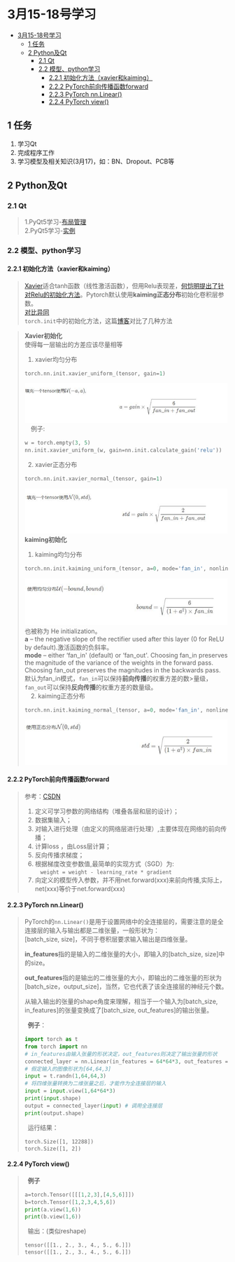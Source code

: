 # 3月15-18号学习
<!-- TOC -->

- [3月15-18号学习](#3月15-18号学习)
    - [1 任务](#1-任务)
    - [2 Python及Qt](#2-python及qt)
        - [2.1 Qt](#21-qt)
        - [2.2 模型、python学习](#22-模型python学习)
            - [2.2.1 初始化方法（xavier和kaiming）](#221-初始化方法xavier和kaiming)
            - [2.2.2 PyTorch前向传播函数forward](#222-pytorch前向传播函数forward)
            - [2.2.3 PyTorch nn.Linear()](#223-pytorch-nnlinear)
            - [2.2.4 PyTorch view()](#224-pytorch-view)

<!-- /TOC -->
## 1 任务
1. 学习Qt
2. 完成程序工作
3. 学习模型及相关知识(3月17)，如：BN、Dropout、PCB等

## 2 Python及Qt
### 2.1 Qt
>1.PyQt5学习-[布局管理](https://www.jianshu.com/p/3832eb48f3d5)   
>2.PyQt5学习-[实例](https://www.jianshu.com/p/61cb5ed4548f)   
### 2.2 模型、python学习
#### 2.2.1 初始化方法（xavier和kaiming）
>[Xavier](https://www.cnblogs.com/hejunlin1992/p/8723816.html)适合tanh函数（线性激活函数），但用Relu表现差，[何恺明提出了针对Relu的初始化方法](https://www.jb51.net/article/167914.htm)。Pytorch默认使用**kaiming正态分布**初始化卷积层参数。   
[对比异同](https://blog.csdn.net/xxy0118/article/details/84333635)   
``torch.init``中的初始化方法，这篇[博客](https://blog.csdn.net/dss_dssssd/article/details/83959474)对比了几种方法

>**Xavier初始化**  
>使得每一层输出的方差应该尽量相等
>1. xavier均匀分布
>```python
>torch.nn.init.xavier_uniform_(tensor, gain=1)
>```   
>![xavier1](https://raw.githubusercontent.com/CCA8290/Pic_save/master/200317/xavier_uniform.jpg)  
>&emsp;例子:
>```python
>w = torch.empty(3, 5)
>nn.init.xavier_uniform_(w, gain=nn.init.calculate_gain('relu'))
>```
>2. xavier正态分布
>```python
>torch.nn.init.xavier_normal_(tensor, gain=1)
>```   
>![xavier2](https://raw.githubusercontent.com/CCA8290/Pic_save/master/200317/xavier_normal.jpg) 
>**kaiming初始化**           
>1. kaiming均匀分布
>```python
>torch.nn.init.kaiming_uniform_(tensor, a=0, mode='fan_in', nonlinearity='leaky_relu')
>```
>![he1](https://raw.githubusercontent.com/CCA8290/Pic_save/master/200317/he_uniform.jpg)     
>也被称为 He initialization。   
>**a** – the negative slope of the rectifier used after this layer (0 for ReLU by default).激活函数的负斜率。   
>**mode** – either ‘fan_in' (default) or ‘fan_out'. Choosing fan_in preserves the magnitude of the variance of the weights in the forward pass. Choosing fan_out preserves the magnitudes in the backwards pass.        
>默认为fan_in模式，``fan_in``可以保持**前向传播**的权重方差的数>量级，``fan_out``可以保持**反向传播**的权重方差的数量级。           
>&emsp;2. kaiming正态分布
>```python
>torch.nn.init.kaiming_normal_(tensor, a=0, mode='fan_in', nonlinearity='leaky_relu')
>```
>![he2](https://raw.githubusercontent.com/CCA8290/Pic_save/master/200317/he_normal.jpg)   
#### 2.2.2 PyTorch前向传播函数forward
>参考：[CSDN](https://blog.csdn.net/u011501388/article/details/84062483)
>1. 定义可学习参数的网络结构（堆叠各层和层的设计）；
>2. 数据集输入；
>3. 对输入进行处理（由定义的网络层进行处理）,主要体现在网络的前向传播；
>4. 计算loss ，由Loss层计算；
>5. 反向传播求梯度；
>6. 根据梯度改变参数值,最简单的实现方式（SGD）为:   
   ``weight = weight - learning_rate * gradient``
>7. 向定义的模型传入参数，并不用net.forward(xxx)来前向传播,实际上，net(xxx)等价于net.forward(xxx)
#### 2.2.3 PyTorch nn.Linear()
>PyTorch的``nn.Linear()``是用于设置网络中的全连接层的，需要注意的是全连接层的输入与输出都是二维张量，一般形状为：    
>[batch_size, size]，不同于卷积层要求输入输出是四维张量。
>
>**in_features**指的是输入的二维张量的大小，即输入的[batch_size, size]中的size。   
>
>**out_features**指的是输出的二维张量的大小，即输出的二维张量的形状为[batch_size，output_size]，当然，它也代表了该全连接层的神经元个数。
>
>从输入输出的张量的shape角度来理解，相当于一个输入为[batch_size, in_features]的张量变换成了[batch_size, out_features]的输出张量。  
>    
>&ensp;**例子**：
>```python
>import torch as t
>from torch import nn
># in_features由输入张量的形状决定，out_features则决定了输出张量的形状 
>connected_layer = nn.Linear(in_features = 64*64*3, out_features = 2)
># 假定输入的图像形状为[64,64,3]
>input = t.randn(1,64,64,3)
># 将四维张量转换为二维张量之后，才能作为全连接层的输入
>input = input.view(1,64*64*3)
>print(input.shape)
>output = connected_layer(input) # 调用全连接层
>print(output.shape)
>```
>&ensp;运行结果：
>```
>torch.Size([1, 12288])
>torch.Size([1, 2])
>```   
#### 2.2.4 PyTorch view()
>&ensp;**例子**
>```python
>a=torch.Tensor([[[1,2,3],[4,5,6]]])
>b=torch.Tensor([1,2,3,4,5,6])
>print(a.view(1,6))
>print(b.view(1,6))
>```
>&ensp;输出：(类似reshape)
>```
>tensor([[1., 2., 3., 4., 5., 6.]]) 
>tensor([[1., 2., 3., 4., 5., 6.]]) 
>```
